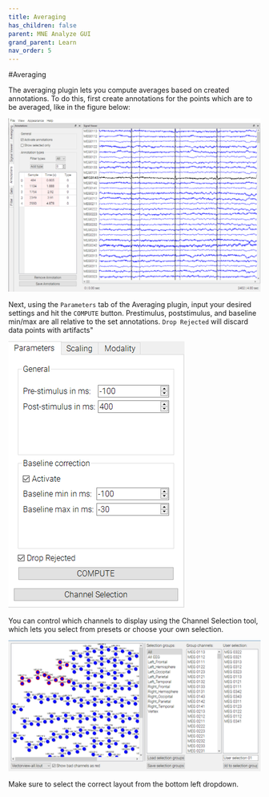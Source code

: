 ```yaml
---
title: Averaging
has_children: false
parent: MNE Analyze GUI
grand_parent: Learn
nav_order: 5
---
```

#Averaging

The averaging plugin lets you compute averages based on created annotations. To do this, first create annotations for the points which are to be averaged, like in the figure below:

![](../../images/analyze/mne_an_avg1.png)

Next, using the `Parameters` tab of the Averaging plugin, input your desired settings and hit the `COMPUTE` button.
Prestimulus, poststimulus, and baseline min/max are all relative to the set annotations. `Drop Rejected` will discard data points with artifacts"

![](../../images/analyze/mne_an_avg2.png)

You can control which channels to display using the Channel Selection tool, which lets you select from presets or choose your own selection.

![](../../images/analyze/mne_an_avg3.png)

Make sure to select the correct layout from the bottom left dropdown.
